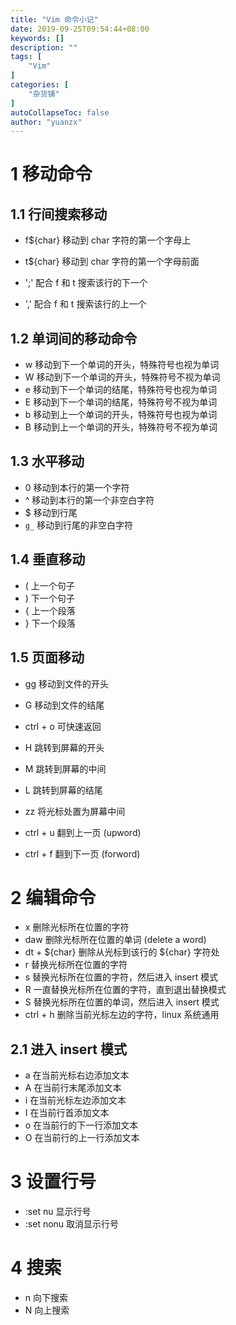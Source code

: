 ```yaml
---
title: "Vim 命令小记"
date: 2019-09-25T09:54:44+08:00
keywords: []
description: ""
tags: [
    "Vim"
]
categories: [
    "杂货铺"
]
autoCollapseToc: false
author: "yuanzx"
---
```


# 1 移动命令

## 1.1 行间搜索移动

- f${char} 移动到 char 字符的第一个字母上
- t${char} 移动到 char 字符的第一个字母前面 

- ';' 配合 f 和 t 搜索该行的下一个
- ',' 配合 f 和 t 搜索该行的上一个

## 1.2 单词间的移动命令

- w 移动到下一个单词的开头，特殊符号也视为单词
- W 移动到下一个单词的开头，特殊符号不视为单词
- e 移动到下一个单词的结尾，特殊符号也视为单词
- E 移动到下一个单词的结尾，特殊符号不视为单词
- b 移动到上一个单词的开头，特殊符号也视为单词
- B 移动到上一个单词的开头，特殊符号不视为单词

## 1.3 水平移动

- 0 移动到本行的第一个字符
- ^ 移动到本行的第一个非空白字符
- $ 移动到行尾
- `g_` 移动到行尾的非空白字符

## 1.4 垂直移动

- ( 上一个句子
- ) 下一个句子
- { 上一个段落
- } 下一个段落

## 1.5 页面移动 

- gg 移动到文件的开头
- G 移动到文件的结尾
- ctrl + o 可快速返回

- H 跳转到屏幕的开头
- M 跳转到屏幕的中间
- L 跳转到屏幕的结尾
- zz 将光标处置为屏幕中间

- ctrl + u 翻到上一页 (upword)
- ctrl + f 翻到下一页 (forword)

# 2 编辑命令

- x 删除光标所在位置的字符
- daw 删除光标所在位置的单词 (delete a word)
- dt + ${char} 删除从光标到该行的 ${char} 字符处
- r 替换光标所在位置的字符
- s 替换光标所在位置的字符，然后进入 insert 模式
- R 一直替换光标所在位置的字符，直到退出替换模式
- S 替换光标所在位置的单词，然后进入 insert 模式
- ctrl + h 删除当前光标左边的字符，linux 系统通用

## 2.1 进入 insert 模式

- a 在当前光标右边添加文本
- A 在当前行末尾添加文本
- i 在当前光标左边添加文本
- I 在当前行首添加文本
- o 在当前行的下一行添加文本
- O 在当前行的上一行添加文本

# 3 设置行号

- :set nu 显示行号
- :set nonu 取消显示行号

# 4 搜索

- n 向下搜索
- N 向上搜索